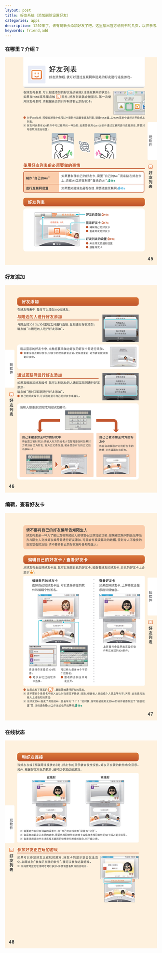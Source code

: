 ```yaml
---
layout: post 
title: 好友系统（添加删除设置好友）
categories: apps
description: 1202年了，该有萌新会添加好友了吧。这里摆出官方说明书的几页，以供参考。
keywords: friend,add
---
```


### 在哪里？介绍？

![45](/images/manual/p45.jpg)

### 好友添加

![46](/images/manual/p46.jpg)

### 编辑，查看好友卡

![47](/images/manual/p47.jpg)

### 在线状态

![48](/images/manual/p48.jpg)
